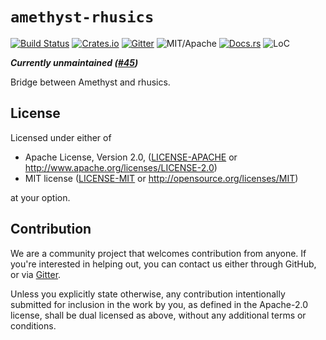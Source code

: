 # `amethyst-rhusics`

[![Build Status][bi]][bl] [![Crates.io][ci]][cl] [![Gitter][gi]][gl] ![MIT/Apache][li] [![Docs.rs][di]][dl] ![LoC][lo]

***Currently unmaintained ([#45](https://github.com/amethyst/amethyst-rhusics/issues/45))***

[bi]: https://travis-ci.org/amethyst/amethyst-rhusics.svg?branch=master
[bl]: https://travis-ci.org/amethyst/amethyst-rhusics

[ci]: https://img.shields.io/crates/v/amethyst-rhusics.svg
[cl]: https://crates.io/crates/amethyst-rhusics/

[li]: https://img.shields.io/crates/l/amethyst-rhusics.svg?maxAge=2592000

[di]: https://docs.rs/amethsyt-rhusics/badge.svg
[dl]: https://docs.rs/amethyst-rhusics/

[gi]: https://badges.gitter.im/amethyst/general.svg
[gl]: https://gitter.im/amethyst/general

[lo]: https://tokei.rs/b1/github/amethyst/amethyst-rhusics?category=code

Bridge between Amethyst and rhusics.

## License

Licensed under either of

 * Apache License, Version 2.0, ([LICENSE-APACHE](LICENSE-APACHE) or http://www.apache.org/licenses/LICENSE-2.0)
 * MIT license ([LICENSE-MIT](LICENSE-MIT) or http://opensource.org/licenses/MIT)

at your option.

## Contribution

We are a community project that welcomes contribution from anyone. If you're interested in helping out, you can contact
us either through GitHub, or via [Gitter](https://gitter.im/amethyst/general).

Unless you explicitly state otherwise, any contribution intentionally submitted
for inclusion in the work by you, as defined in the Apache-2.0 license, shall be dual licensed as above, without any
additional terms or conditions.
